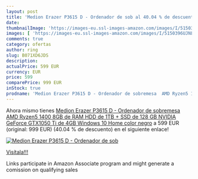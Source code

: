```yaml
---
layout: post
title: 'Medion Erazer P3615 D - Ordenador de sob al 40.04 % de descuento'
date: 
thumbnailImage: 'https://images-eu.ssl-images-amazon.com/images/I/5150396UJNL._SL200_.jpg'
images: [ 'https://images-eu.ssl-images-amazon.com/images/I/5150396UJNL._SL200_.jpg' ]
comments: true
category: ofertas
author: ring
slug: B071XD6JDS
description:
actualPrice: 599 EUR
currency: EUR
price: 599
comparePrice: 999 EUR
inStock: true
prodname: 'Medion Erazer P3615 D - Ordenador de sobremesa  AMD Ryzen5 1400  8GB de RAM  HDD de 1TB + SSD de 128 GB  NVIDIA GeForce GTX1050 Ti de 4GB  Windows 10 Home  color negro'
---
```


Ahora mismo tienes [Medion Erazer P3615 D - Ordenador de sobremesa  AMD Ryzen5 1400  8GB de RAM  HDD de 1TB + SSD de 128 GB  NVIDIA GeForce GTX1050 Ti de 4GB  Windows 10 Home  color negro](https://www.amazon.es/dp/B071XD6JDS/?tag=tolees-21) a 599 EUR (original: 999 EUR) (40.04 %  de descuento) en el siguiente enlace!

[![Medion Erazer P3615 D - Ordenador de sob](https://images-eu.ssl-images-amazon.com/images/I/5150396UJNL._SL200_.jpg)](https://www.amazon.es/dp/B071XD6JDS/?tag=tolees-21)

[Visítala!!!](https://www.amazon.es/dp/B071XD6JDS/?tag=tolees-21)

Links participate in Amazon Associate program and might generate a comission on qualifying sales
